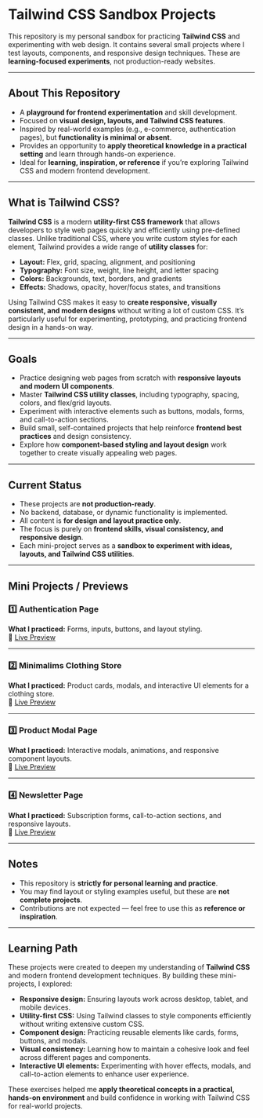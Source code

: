 # Tailwind CSS Sandbox Projects

This repository is my personal sandbox for practicing **Tailwind CSS** and experimenting with web design. It contains several small projects where I test layouts, components, and responsive design techniques. These are **learning-focused experiments**, not production-ready websites.

---

## About This Repository
- A **playground for frontend experimentation** and skill development.
- Focused on **visual design, layouts, and Tailwind CSS features**.
- Inspired by real-world examples (e.g., e-commerce, authentication pages), but **functionality is minimal or absent**.
- Provides an opportunity to **apply theoretical knowledge in a practical setting** and learn through hands-on experience.
- Ideal for **learning, inspiration, or reference** if you’re exploring Tailwind CSS and modern frontend development.

---

## What is Tailwind CSS?
**Tailwind CSS** is a modern **utility-first CSS framework** that allows developers to style web pages quickly and efficiently using pre-defined classes. Unlike traditional CSS, where you write custom styles for each element, Tailwind provides a wide range of **utility classes** for:  
- **Layout:** Flex, grid, spacing, alignment, and positioning  
- **Typography:** Font size, weight, line height, and letter spacing  
- **Colors:** Backgrounds, text, borders, and gradients  
- **Effects:** Shadows, opacity, hover/focus states, and transitions  

Using Tailwind CSS makes it easy to **create responsive, visually consistent, and modern designs** without writing a lot of custom CSS. It’s particularly useful for experimenting, prototyping, and practicing frontend design in a hands-on way.

---

## Goals
- Practice designing web pages from scratch with **responsive layouts and modern UI components**.
- Master **Tailwind CSS utility classes**, including typography, spacing, colors, and flex/grid layouts.
- Experiment with interactive elements such as buttons, modals, forms, and call-to-action sections.
- Build small, self-contained projects that help reinforce **frontend best practices** and design consistency.
- Explore how **component-based styling and layout design** work together to create visually appealing web pages.

---

## Current Status
- These projects are **not production-ready**.
- No backend, database, or dynamic functionality is implemented.
- All content is **for design and layout practice only**.
- The focus is purely on **frontend skills, visual consistency, and responsive design**.
- Each mini-project serves as a **sandbox to experiment with ideas, layouts, and Tailwind CSS utilities**.

---

## Mini Projects / Previews

### 1️⃣ Authentication Page
**What I practiced:** Forms, inputs, buttons, and layout styling.  
🔗 [Live Preview](https://tailwindcss-authentication.vercel.app)

---

### 2️⃣ Minimalims Clothing Store
**What I practiced:** Product cards, modals, and interactive UI elements for a clothing store.  
🔗 [Live Preview](https://tailwindcss-minimalism-store.vercel.app)

---

### 3️⃣ Product Modal Page
**What I practiced:** Interactive modals, animations, and responsive component layouts.  
🔗 [Live Preview](https://tailwindcss-product-modal.vercel.app)

---

### 4️⃣ Newsletter Page
**What I practiced:** Subscription forms, call-to-action sections, and responsive layouts.  
🔗 [Live Preview](https://tailwindcss-newsletter.vercel.app)

---

## Notes
- This repository is **strictly for personal learning and practice**.  
- You may find layout or styling examples useful, but these are **not complete projects**.  
- Contributions are not expected — feel free to use this as **reference or inspiration**.  

---

## Learning Path
These projects were created to deepen my understanding of **Tailwind CSS** and modern frontend development techniques. By building these mini-projects, I explored:  
- **Responsive design:** Ensuring layouts work across desktop, tablet, and mobile devices.  
- **Utility-first CSS:** Using Tailwind classes to style components efficiently without writing extensive custom CSS.  
- **Component design:** Practicing reusable elements like cards, forms, buttons, and modals.  
- **Visual consistency:** Learning how to maintain a cohesive look and feel across different pages and components.  
- **Interactive UI elements:** Experimenting with hover effects, modals, and call-to-action elements to enhance user experience.  

These exercises helped me **apply theoretical concepts in a practical, hands-on environment** and build confidence in working with Tailwind CSS for real-world projects.
